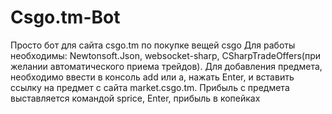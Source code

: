 # Csgo.tm-Bot
Просто бот для сайта csgo.tm по покупке вещей csgo
Для работы необходимы: Newtonsoft.Json, websocket-sharp, CSharpTradeOffers(при желании автоматического приема трейдов).
Для добавления предмета, необходимо ввести в консоль add или a, нажать Enter, и вставить ссылку на предмет с сайта market.csgo.tm.
Прибыль с предмета выставляется командой sprice, Enter, прибыль в копейках
